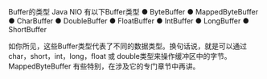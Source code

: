 Buffer的类型
Java NIO 有以下Buffer类型
 ● ByteBuffer
 ● MappedByteBuffer
 ● CharBuffer
 ● DoubleBuffer
 ● FloatBuffer
 ● IntBuffer
 ● LongBuffer
 ● ShortBuffer

如你所见，这些Buffer类型代表了不同的数据类型。换句话说，就是可以通过char，short，int，long，float 或 double类型来操作缓冲区中的字节。
MappedByteBuffer 有些特别，在涉及它的专门章节中再讲。
